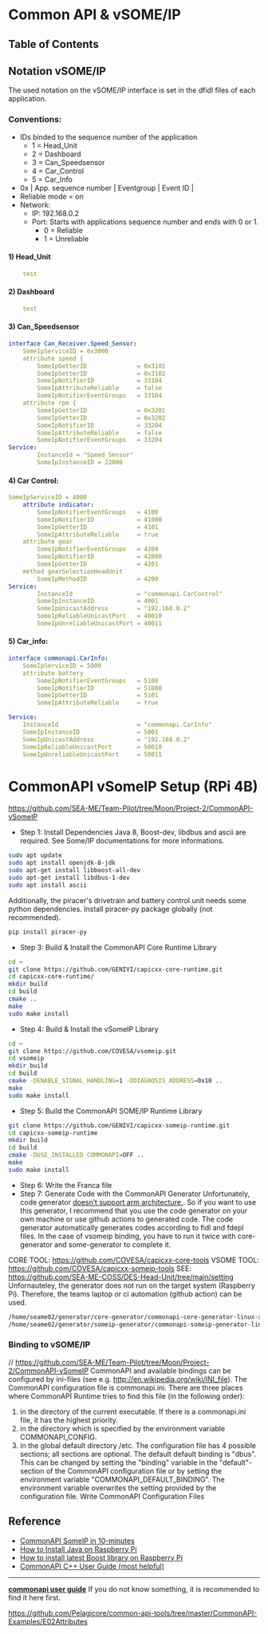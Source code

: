 # Common API & vSOME/IP 

## Table of Contents


## Notation vSOME/IP
The used notation on the vSOME/IP interface is set in the dfidl files of each application. <br>
### Conventions: 
- IDs binded to the sequence number of the application 
    - 1 = Head_Unit 
    - 2 = Dashboard 
    - 3 = Can_Speedsensor 
    - 4 = Car_Control 
    - 5 = Car_Info
- 0x | App. sequence number | Eventgroup | Event ID | 
- Reliable mode = on
- Network: 
    - IP: 192.168.0.2 
    - Port: Starts with applications sequence number and ends with 0 or 1. 
        - 0 = Reliable
        - 1 = Unreliable

#### 1) Head_Unit
```yaml
    test
```

#### 2) Dashboard
```yaml
    test
```


#### 3) Can_Speedsensor
```yaml
interface Can_Receiver.Speed_Sensor:
    SomeIpServiceID = 0x3000
    attribute speed {
        SomeIpGetterID              = 0x3101
        SomeIpSetterID              = 0x3102
        SomeIpNotifierID            = 33104
        SomeIpAttributeReliable     = false
        SomeIpNotifierEventGroups   = 33104
    attribute rpm {
        SomeIpGetterID              = 0x3201
        SomeIpSetterID              = 0x3202
        SomeIpNotifierID            = 33204
        SomeIpAttributeReliable     = false
        SomeIpNotifierEventGroups   = 33204
Service:
        InstanceId = "Speed_Sensor"
        SomeIpInstanceID = 22000
```
#### 4) Car Control:

```yaml
SomeIpServiceID = 4000
    attribute indicator:
        SomeIpNotifierEventGroups   = 4100
        SomeIpNotifierID            = 41000
        SomeIpGetterID              = 4101
        SomeIpAttributeReliable     = true
    attribute gear 
        SomeIpNotifierEventGroups   = 4200 
        SomeIpNotifierID            = 42000
        SomeIpGetterID              = 4201
    method gearSelectionHeadUnit 
        SomeIpMethodID              = 4200
Service: 
        InstanceId                  = "commonapi.CarControl"
        SomeIpInstanceID            = 4001
        SomeIpUnicastAddress        = "192.168.0.2"
        SomeIpReliableUnicastPort   = 40010
        SomeIpUnreliableUnicastPort = 40011
```

#### 5) Car_info: 

```yaml
interface commonapi.CarInfo:
    SomeIpServiceID = 5000
    attribute battery
        SomeIpNotifierEventGroups   = 5100
        SomeIpNotifierID            = 51000
        SomeIpGetterID              = 5101
        SomeIpAttributeReliable     = true

Service:
    InstanceId                      = "commonapi.CarInfo"
    SomeIpInstanceID                = 5001
    SomeIpUnicastAddress            = "192.168.0.2"
    SomeIpReliableUnicastPort       = 50010
    SomeIpUnreliableUnicastPort     = 50011
```

# CommonAPI vSomeIP Setup (RPi 4B)

https://github.com/SEA-ME/Team-Pilot/tree/Moon/Project-2/CommonAPI-vSomeIP

- Step 1: Install Dependencies 
Java 8, Boost-dev, libdbus and ascii are required. 
See Some/IP documentations for more informations. 
```bash
sudo apt update
sudo apt install openjdk-8-jdk
sudo apt-get install libboost-all-dev
sudo apt-get install libdbus-1-dev
sudo apt install ascii
```
Additionally, the piracer's drivetrain and battery control unit needs some python dependencies.
Install piracer-py package globally (not recommended). 
```bash
pip install piracer-py
```

- Step 3: Build & Install the CommonAPI Core Runtime Library
```bash
cd ~
git clone https://github.com/GENIVI/capicxx-core-runtime.git
cd capicxx-core-runtime/
mkdir build
cd build
cmake ..
make 
sudo make install
```

- Step 4: Build & Install the vSomeIP Library
```bash
cd ~
git clone https://github.com/COVESA/vsomeip.git
cd vsomeip
mkdir build
cd build
cmake -DENABLE_SIGNAL_HANDLING=1 -DDIAGNOSIS_ADDRESS=0x10 ..
make
sudo make install
```

- Step 5: Build the CommonAPI SOME/IP Runtime Library
```bash
git clone https://github.com/GENIVI/capicxx-someip-runtime.git
cd capicxx-someip-runtime
mkdir build
cd build
cmake -DUSE_INSTALLED_COMMONAPI=OFF ..
make
sudo make install
```

- Step 6: Write the Franca file 
- Step 7: Generate Code with the CommonAPI Generator
Unfortunately, code generator [doesn’t support arm architecture.]((https://github.com/COVESA/capicxx-core-tools/issues/19)). 
So if you want to use this generator, I recommend that you use the code generator on your own machine or use github actions to generated code. 
The code generator automatically generates codes according to fidl and fdepl files. In the case of vsomeip binding, you have to run it twice with core-generator and some-generator to complete it.

CORE TOOL:  https://github.com/COVESA/capicxx-core-tools
VSOME TOOL: https://github.com/COVESA/capicxx-someip-tools
SEE: https://github.com/SEA-ME-COSS/DES-Head-Unit/tree/main/setting
Unfornauteley, the generator does not run on the target system (Raspberry Pi). Therefore, the teams laptop or ci automation (github action) can be used.

```bash
/home/seame02/generator/core-generator/commonapi-core-generator-linux-x86_64 -sk ./fidl/carinfo.fidl -d ./src-gen-carinfo/core
/home/seame02/generator/someip-generator/commonapi-someip-generator-linux-x86_64  ./fidl/carinfo.fdepl -d ./src-gen-carinfo/someip
```
### Binding to vSOME/IP 
// https://github.com/SEA-ME/Team-Pilot/tree/Moon/Project-2/CommonAPI-vSomeIP
CommonAPI and available bindings can be configured by ini-files (see e.g. http://en.wikipedia.org/wiki/INI_file).
The CommonAPI configuration file is commonapi.ini. There are three places where CommonAPI Runtime tries to find this
file (in the following order):
1. in the directory of the current executable. If there is a commonapi.ini file, it has the highest priority.
2. in the directory which is specified by the environment variable COMMONAPI_CONFIG.
3. in the global default directory /etc.
The configuration file has 4 possible sections; all sections are optional.
The default default binding is "dbus". This can be changed by setting the "binding" variable in the "default"-section of the CommonAPI configuration file or by setting the environment variable "COMMONAPI_DEFAULT_BINDING". The environment variable overwrites the setting provided by the configuration file.
Write CommonAPI Configuration Files

## Reference
- [CommonAPI SomeIP in 10-minutes](https://github.com/COVESA/capicxx-someip-tools/wiki/CommonAPI-C---SomeIP-in-10-minutes)
- [How to Install Java on Raspberry Pi](https://phoenixnap.com/kb/install-java-raspberry-pi#ftoc-heading-4)
- [How to install latest Boost library on Raspberry Pi](http://osdevlab.blogspot.com/2016/02/how-to-install-latest-boost-library-on.html)
- [CommonAPI C++ User Guide (most helpful)](https://usermanual.wiki/Document/CommonAPICppUserGuide.113855339.pdf)
---
[**commonapi user guide**](https://usermanual.wiki/Document/CommonAPICppUserGuide.113855339.pdf) If you do not know something, it is recommended to find it here first.

https://github.com/Pelagicore/common-api-tools/tree/master/CommonAPI-Examples/E02Attributes